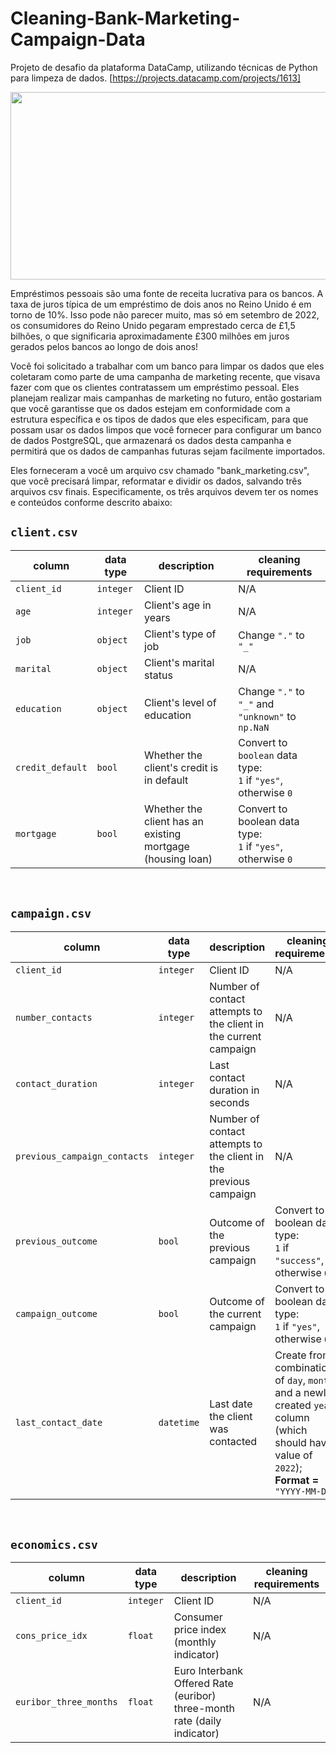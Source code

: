 # Cleaning-Bank-Marketing-Campaign-Data
Projeto de desafio da plataforma DataCamp, utilizando técnicas de Python para limpeza de dados.
[https://projects.datacamp.com/projects/1613]

<img src="https://lojaboradecora.com.br/wp-content/uploads/2021/09/por-que-os-cofrinhos-para-moedas-tem-formato-porco-scaled.jpeg" width="600" height="300">

Empréstimos pessoais são uma fonte de receita lucrativa para os bancos. A taxa de juros típica de um empréstimo de dois anos no Reino Unido é em torno de 10%. Isso pode não parecer muito, mas só em setembro de 2022, os consumidores do Reino Unido pegaram emprestado cerca de £1,5 bilhões, o que significaria aproximadamente £300 milhões em juros gerados pelos bancos ao longo de dois anos!

Você foi solicitado a trabalhar com um banco para limpar os dados que eles coletaram como parte de uma campanha de marketing recente, que visava fazer com que os clientes contratassem um empréstimo pessoal. Eles planejam realizar mais campanhas de marketing no futuro, então gostariam que você garantisse que os dados estejam em conformidade com a estrutura específica e os tipos de dados que eles especificam, para que possam usar os dados limpos que você fornecer para configurar um banco de dados PostgreSQL, que armazenará os dados desta campanha e permitirá que os dados de campanhas futuras sejam facilmente importados.

Eles forneceram a você um arquivo csv chamado "bank_marketing.csv", que você precisará limpar, reformatar e dividir os dados, salvando três arquivos csv finais. Especificamente, os três arquivos devem ter os nomes e conteúdos conforme descrito abaixo:
## `client.csv`

| column | data type | description | cleaning requirements |
|--------|-----------|-------------|-----------------------|
| `client_id` | `integer` | Client ID | N/A |
| `age` | `integer` | Client's age in years | N/A |
| `job` | `object` | Client's type of job | Change `"."` to `"_"` |
| `marital` | `object` | Client's marital status | N/A |
| `education` | `object` | Client's level of education | Change `"."` to `"_"` and `"unknown"` to `np.NaN` |
| `credit_default` | `bool` | Whether the client's credit is in default | Convert to `boolean` data type:<br> `1` if `"yes"`, otherwise `0` |
| `mortgage` | `bool` | Whether the client has an existing mortgage (housing loan) | Convert to boolean data type:<br> `1` if `"yes"`, otherwise `0` |

<br>

## `campaign.csv`

| column | data type | description | cleaning requirements |
|--------|-----------|-------------|-----------------------|
| `client_id` | `integer` | Client ID | N/A |
| `number_contacts` | `integer` | Number of contact attempts to the client in the current campaign | N/A |
| `contact_duration` | `integer` | Last contact duration in seconds | N/A |
| `previous_campaign_contacts` | `integer` | Number of contact attempts to the client in the previous campaign | N/A |
| `previous_outcome` | `bool` | Outcome of the previous campaign | Convert to boolean data type:<br> `1` if `"success"`, otherwise `0`. |
| `campaign_outcome` | `bool` | Outcome of the current campaign | Convert to boolean data type:<br> `1` if `"yes"`, otherwise `0`. |
| `last_contact_date` | `datetime` | Last date the client was contacted | Create from a combination of `day`, `month`, and a newly created `year` column (which should have a value of `2022`); <br> **Format =** `"YYYY-MM-DD"` |

<br>

## `economics.csv`

| column | data type | description | cleaning requirements |
|--------|-----------|-------------|-----------------------|
| `client_id` | `integer` | Client ID | N/A |
| `cons_price_idx` | `float` | Consumer price index (monthly indicator) | N/A |
| `euribor_three_months` | `float` | Euro Interbank Offered Rate (euribor) three-month rate (daily indicator) | N/A |
